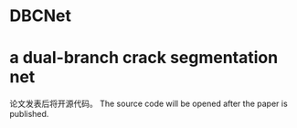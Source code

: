 # DBCNet
# a dual-branch crack segmentation net
论文发表后将开源代码。
The source code will be opened after the paper is published.
